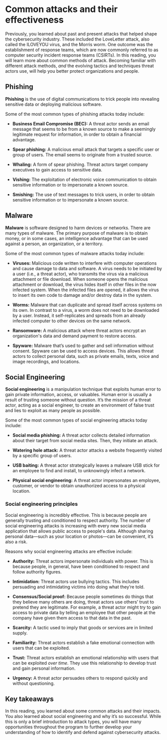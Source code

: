 # Common attacks and their effectiveness

Previously, you learned about past and present attacks that helped shape the cybersecurity industry. These included the LoveLetter attack, also called the ILOVEYOU virus, and the Morris worm. One outcome was the establishment of response teams, which are now commonly referred to as computer security incident response teams (CSIRTs). In this reading, you will learn more about common methods of attack. Becoming familiar with different attack methods, _and_ the evolving tactics and techniques threat actors use, will help you better protect organizations and people.

## Phishing

**Phishing** is the use of digital communications to trick people into revealing sensitive data or deploying malicious software.

Some of the most common types of phishing attacks today include:

-   **Business Email Compromise (BEC):** A threat actor sends an email message that seems to be from a known source to make a seemingly legitimate request for information, in order to obtain a financial advantage.
    
-   **Spear phishing:** A malicious email attack that targets a specific user or group of users. The email seems to originate from a trusted source.
    
-   **Whaling:** A form of spear phishing. Threat actors target company executives to gain access to sensitive data.
    
-   **Vishing:** The exploitation of electronic voice communication to obtain sensitive information or to impersonate a known source.
    
-   **Smishing:** The use of text messages to trick users, in order to obtain sensitive information or to impersonate a known source.
    

## Malware

**Malware** is software designed to harm devices or networks. There are many types of malware. The primary purpose of malware is to obtain money, or in some cases, an intelligence advantage that can be used against a person, an organization, or a territory.

Some of the most common types of malware attacks today include:

-   **Viruses:** Malicious code written to interfere with computer operations and cause damage to data and software. A virus needs to be initiated by a user (i.e., a threat actor), who transmits the virus via a malicious attachment or file download. When someone opens the malicious attachment or download, the virus hides itself in other files in the now infected system. When the infected files are opened, it allows the virus to insert its own code to damage and/or destroy data in the system.
    
-   **Worms:** Malware that can duplicate and spread itself across systems on its own. In contrast to a virus, a worm does not need to be downloaded by a user. Instead, it self-replicates and spreads from an already infected computer to other devices on the same network.
    
-   **Ransomware:** A malicious attack where threat actors encrypt an organization's data and demand payment to restore access.
    
-   **Spyware:** Malware that’s used to gather and sell information without consent. Spyware can be used to access devices. This allows threat actors to collect personal data, such as private emails, texts, voice and image recordings, and locations.
    

## Social Engineering

**Social engineering** is a manipulation technique that exploits human error to gain private information, access, or valuables. Human error is usually a result of trusting someone without question. It’s the mission of a threat actor, acting as a social engineer, to create an environment of false trust and lies to exploit as many people as possible.

Some of the most common types of social engineering attacks today include:

-   **Social media phishing:** A threat actor collects detailed information about their target from social media sites. Then, they initiate an attack.
    
-   **Watering hole attack:** A threat actor attacks a website frequently visited by a specific group of users.
    
-   **USB baiting:** A threat actor strategically leaves a malware USB stick for an employee to find and install, to unknowingly infect a network.
    
-   **Physical social engineering:** A threat actor impersonates an employee, customer, or vendor to obtain unauthorized access to a physical location.
    

### **Social engineering principles**

Social engineering is incredibly effective. This is because people are generally trusting and conditioned to respect authority. The number of social engineering attacks is increasing with every new social media application that allows public access to people's data. Although sharing personal data—such as your location or photos—can be convenient, it’s also a risk.

Reasons why social engineering attacks are effective include:

-   **Authority:** Threat actors impersonate individuals with power. This is because people, in general, have been conditioned to respect and follow authority figures.
    
-   **Intimidation:** Threat actors use bullying tactics. This includes persuading and intimidating victims into doing what they’re told.
    
-   **Consensus/Social proof:** Because people sometimes do things that they believe many others are doing, threat actors use others’ trust to pretend they are legitimate. For example, a threat actor might try to gain access to private data by telling an employee that other people at the company have given them access to that data in the past.
    
-   **Scarcity:** A tactic used to imply that goods or services are in limited supply.
    
-   **Familiarity:** Threat actors establish a fake emotional connection with users that can be exploited.
    
-   **Trust:** Threat actors establish an emotional relationship with users that can be exploited _over time_. They use this relationship to develop trust and gain personal information.
    
-   **Urgency:** A threat actor persuades others to respond quickly and without questioning.
    

## Key takeaways

In this reading, you learned about some common attacks and their impacts. You also learned about social engineering and why it’s so successful. While this is only a brief introduction to attack types, you will have many opportunities throughout the program to further develop your understanding of how to identify and defend against cybersecurity attacks.
